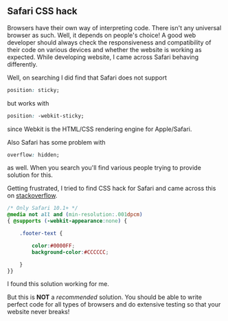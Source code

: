 ## Safari CSS hack

Browsers have their own way of interpreting code. There isn't any universal browser as such. Well, it depends on people's choice! 
A good web developer should always check the responsiveness and compatibility of their code on various devices and whether the website is working as expected. While developing website, I came across Safari behaving differently.

Well, on searching I did find that Safari does not support
```css
position: sticky;
```
but works with 
```css
position: -webkit-sticky;
```
since Webkit is the HTML/CSS rendering engine for Apple/Safari. 

Also Safari has some problem with
```css
overflow: hidden;
```
as well. When you search you'll find various people trying to provide solution for this.

Getting frustrated, I tried to find CSS hack for Safari and came across this on [stackoverflow](https://stackoverflow.com/questions/16348489/is-there-a-css-hack-for-safari-only-not-chrome).

```css
/* Only Safari 10.1+ */
@media not all and (min-resolution:.001dpcm)
{ @supports (-webkit-appearance:none) {

    .footer-text { 

        color:#0000FF; 
        background-color:#CCCCCC; 

    }
}}
```

I found this solution working for me. 

But this is **NOT** a _recommended_ solution. You should be able to write perfect code for all types of browsers and do extensive testing so that your website never breaks!